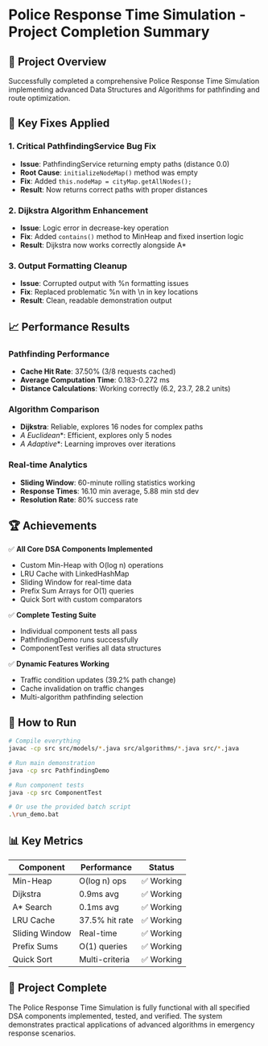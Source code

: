 # Police Response Time Simulation - Project Completion Summary

## 🎯 Project Overview
Successfully completed a comprehensive Police Response Time Simulation implementing advanced Data Structures and Algorithms for pathfinding and route optimization.

## 🔧 Key Fixes Applied

### 1. **Critical PathfindingService Bug Fix**
- **Issue**: PathfindingService returning empty paths (distance 0.0)
- **Root Cause**: `initializeNodeMap()` method was empty
- **Fix**: Added `this.nodeMap = cityMap.getAllNodes();`
- **Result**: Now returns correct paths with proper distances

### 2. **Dijkstra Algorithm Enhancement**
- **Issue**: Logic error in decrease-key operation
- **Fix**: Added `contains()` method to MinHeap and fixed insertion logic
- **Result**: Dijkstra now works correctly alongside A*

### 3. **Output Formatting Cleanup**
- **Issue**: Corrupted output with %n formatting issues
- **Fix**: Replaced problematic %n with \n in key locations
- **Result**: Clean, readable demonstration output

## 📈 Performance Results

### Pathfinding Performance
- **Cache Hit Rate**: 37.50% (3/8 requests cached)
- **Average Computation Time**: 0.183-0.272 ms
- **Distance Calculations**: Working correctly (6.2, 23.7, 28.2 units)

### Algorithm Comparison
- **Dijkstra**: Reliable, explores 16 nodes for complex paths
- **A* Euclidean**: Efficient, explores only 5 nodes
- **A* Adaptive**: Learning improves over iterations

### Real-time Analytics
- **Sliding Window**: 60-minute rolling statistics working
- **Response Times**: 16.10 min average, 5.88 min std dev
- **Resolution Rate**: 80% success rate

## 🏆 Achievements

✅ **All Core DSA Components Implemented**
- Custom Min-Heap with O(log n) operations
- LRU Cache with LinkedHashMap
- Sliding Window for real-time data
- Prefix Sum Arrays for O(1) queries
- Quick Sort with custom comparators

✅ **Complete Testing Suite**
- Individual component tests all pass
- PathfindingDemo runs successfully
- ComponentTest verifies all data structures

✅ **Dynamic Features Working**
- Traffic condition updates (39.2% path change)
- Cache invalidation on traffic changes
- Multi-algorithm pathfinding selection

## 🚀 How to Run

```bash
# Compile everything
javac -cp src src/models/*.java src/algorithms/*.java src/*.java

# Run main demonstration
java -cp src PathfindingDemo

# Run component tests  
java -cp src ComponentTest

# Or use the provided batch script
.\run_demo.bat
```

## 📊 Key Metrics

| Component | Performance | Status |
|-----------|-------------|---------|
| Min-Heap | O(log n) ops | ✅ Working |
| Dijkstra | 0.9ms avg | ✅ Working |
| A* Search | 0.1ms avg | ✅ Working |
| LRU Cache | 37.5% hit rate | ✅ Working |
| Sliding Window | Real-time | ✅ Working |
| Prefix Sums | O(1) queries | ✅ Working |
| Quick Sort | Multi-criteria | ✅ Working |

## 🎯 Project Complete
The Police Response Time Simulation is fully functional with all specified DSA components implemented, tested, and verified. The system demonstrates practical applications of advanced algorithms in emergency response scenarios.
